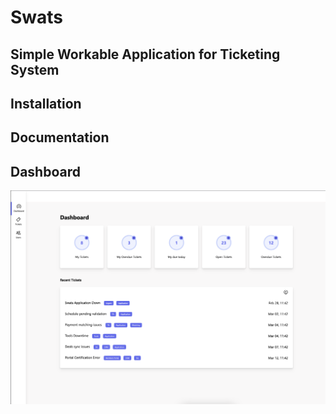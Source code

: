 # Swats

## Simple Workable Application for Ticketing System

## Installation

## Documentation

## Dashboard

![Dashboard](/Dashboard.png)